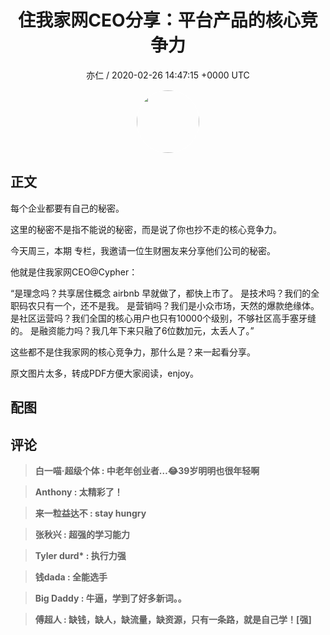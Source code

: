 <h1 align="center">住我家网CEO分享：平台产品的核心竞争力</h1>
<p align="center">
    <a>亦仁 / 2020-02-26 14:47:15 &#43;0000 UTC</a>
</p>

<div align="center">
    <img src="https://images.zsxq.com/Fn3NQqCN8nuGF86yZPXSbEsl0mb3?e=1590940799&amp;token=kIxbL07-8jAj8w1n4s9zv64FuZZNEATmlU_Vm6zD:pfbNc8W3hS0oYG_hyXXh_rHMHuc=" width="100" height="100" style="border:1px solid;border-radius:50%; color:#ffffff"/>
</div>

## 正文

<div>
每个企业都要有自己的秘密。

这里的秘密不是指不能说的秘密，而是说了你也抄不走的核心竞争力。

今天周三，本期 专栏，我邀请一位生财圈友来分享他们公司的秘密。

他就是住我家网CEO@Cypher：

“是理念吗？共享居住概念 airbnb 早就做了，都快上市了。 
是技术吗？我们的全职码农只有一个，还不是我。
是营销吗？我们是小众市场，天然的爆款绝缘体。
是社区运营吗？我们全国的核心用户也只有10000个级别，不够社区高手塞牙缝的。
是融资能力吗？我几年下来只融了6位数加元，太丢人了。”

这些都不是住我家网的核心竞争力，那什么是？来一起看分享。

原文图片太多，转成PDF方便大家阅读，enjoy。
</div>

## 配图
<div class="image" align="center">

</div>

## 评论

<div align="left">
<div>

<blockquote >
<span> <strong>白一喵·超级个体 : 中老年创业者…😂39岁明明也很年轻啊 </strong></span>
</blockquote>

<blockquote >
<span> <strong>Anthony : 太精彩了！ </strong></span>
</blockquote>

<blockquote >
<span> <strong>来一粒益达不 : stay hungry </strong></span>
</blockquote>

<blockquote >
<span> <strong>张秋兴 : 超强的学习能力 </strong></span>
</blockquote>

<blockquote >
<span> <strong>Tyler durd* : 执行力强 </strong></span>
</blockquote>

<blockquote >
<span> <strong>钱dada : 全能选手 </strong></span>
</blockquote>

<blockquote >
<span> <strong>Big Daddy : 牛逼，学到了好多新词。。 </strong></span>
</blockquote>

<blockquote >
<span> <strong>傅超人 : 缺钱，缺人，缺流量，缺资源，只有一条路，就是自己学！[强] </strong></span>
</blockquote>

</div>
</div>